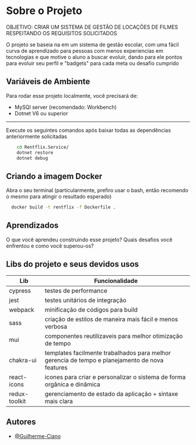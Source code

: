 # Sobre o Projeto

OBJETIVO: CRIAR UM SISTEMA DE GESTÃO DE LOCAÇÕES DE FILMES RESPEITANDO OS REQUISITOS SOLICITADOS

O projeto se baseia na em um sistema de gestão escolar, com uma fácil curva de aprendizado para pessoas com menos experiencias em tecnologias e que motive o aluno a buscar evoluir, dando para ele pontos para evoluir seu perfil e "badgets" para cada meta ou desafio cumprido

## Variáveis de Ambiente

Para rodar esse projeto localmente, você precisará de:

- MySQl server (recomendado: Workbench)
- Dotnet V6 ou superior

---

Execute os seguintes comandos após baixar todas as dependências anteriormente solicitadas

```bash
    cd Rentflix.Service/
    dotnet restore
    dotnet debug
```

## Criando a imagem Docker

Abra o seu terminal (particularmente, prefiro usar o bash, então recomendo o mesmo para atingir o resultado esperado)

```bash
  docker build -t rentflix -f Dockerfile .
```

## Aprendizados

O que você aprendeu construindo esse projeto? Quais desafios você enfrentou e como você superou-os?

## Libs do projeto e seus devidos usos

| Lib           | Funcionalidade                                                                                 |
| ------------- | ---------------------------------------------------------------------------------------------- |
| cypress       | testes de performance                                                                          |
| jest          | testes unitários de integração                                                                 |
| webpack       | minificação de códigos para build                                                              |
| sass          | criação de estilos de maneira mais fácil e menos verbosa                                       |
| mui           | componentes reutilizaveis para melhor otimização de tempo                                      |
| chakra-ui     | templates facilmente trabalhados para melhor gerencia de tempo e planejamento de nova features |
| react-icons   | icones para criar e personalizar o sistema de forma orgânica e dinâmica                        |
| redux-toolkit | gerenciamento de estado da aplicação + sintaxe mais clara                                      |

## Autores

- [@Guilherme-Ciano](https://www.github.com/guilherme-ciano)
